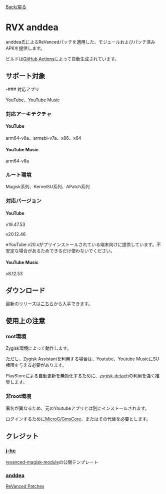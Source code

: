 [Back/戻る](https://github.com/Sanka1610/RVX-anddea)


# RVX anddea

anddea氏によるReVancedパッチを適用した、モジュールおよびパッチ済みAPKを提供します。

ビルドは[GitHub Actions](https://github.com/Sanka1610/RVX-anddea/actions/workflows/build.yml)によって自動生成されています。


## サポート対象

-### 対応アプリ

YouTube、YouTube Music

### 対応アーキテクチャ

#### YouTube

arm64-v8a、armabi-v7a、x86、x64

#### YouTube Music

arm64-v8a

### ルート環境

Magisk系列、KernelSU系列、APatch系列

### 対応バージョン

#### YouTube

v19.47.53

v20.12.46

※YouTube v20.xがプリインストールされている端末向けに提供しています。不安定な場合があるためできるだけ使わないでください。

#### YouTube Music

v8.12.53


## ダウンロード

最新のリリースは[こちら](https://github.com/Sanka1610/RVX-anddea/releases/)から入手できます。


## 使用上の注意

### root環境

Zygisk環境によって動作します。

ただし、Zygisk Assistantを利用する場合は、Youtube、Youtube MusicにSU権限を与える必要があります。

PlayStoreによる自動更新を無効化するために、[zygisk-detach](https://github.com/j-hc/zygisk-detach)の利用を強く推奨します。

### 非root環境

署名が異なるため、元のYoutubeアプリとは別にインストールされます。

ログインするために[MicroG/GmsCore](https://github.com/microg/GmsCore)、またはその代替を必要とします。


## クレジット

### [**j-hc**](https://github.com/j-hc)

[revanced-magisk-module](https://github.com/j-hc/revanced-magisk-module)の公開テンプレート

### [**anddea**](https://github.com/anddea)

[ReVanced Patches](https://github.com/anddea/revanced-patches)

